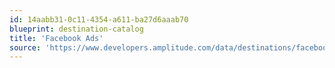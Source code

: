 ```yaml
---
id: 14aabb31-0c11-4354-a611-ba27d6aaab70
blueprint: destination-catalog
title: 'Facebook Ads'
source: 'https://www.developers.amplitude.com/data/destinations/facebook-ads'
---
```

